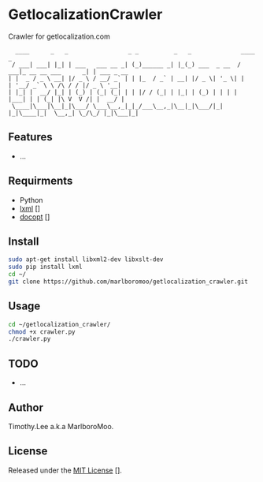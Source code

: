 # GetlocalizationCrawler
Crawler for getlocalization.com
```
  ____      _   _                 _ _          _   _              ____                    _
 / ___| ___| |_| | ___   ___ __ _| (_)______ _| |_(_) ___  _ __  / ___|_ __ __ ___      _| | ___ _ __
| |  _ / _ \ __| |/ _ \ / __/ _` | | |_  / _` | __| |/ _ \| '_ \| |   | '__/ _` \ \ /\ / / |/ _ \ '__|
| |_| |  __/ |_| | (_) | (_| (_| | | |/ / (_| | |_| | (_) | | | | |___| | | (_| |\ V  V /| |  __/ |
 \____|\___|\__|_|\___/ \___\__,_|_|_/___\__,_|\__|_|\___/|_| |_|\____|_|  \__,_| \_/\_/ |_|\___|_|
```
## Features
 - ...

## Requirments
 - Python
 - [lxml] []
 - [docopt] []

## Install
```sh
sudo apt-get install libxml2-dev libxslt-dev
sudo pip install lxml
cd ~/
git clone https://github.com/marlboromoo/getlocalization_crawler.git

```

## Usage
```sh
cd ~/getlocalization_crawler/
chmod +x crawler.py
./crawler.py
```

## TODO
 - ...

## Author
Timothy.Lee a.k.a MarlboroMoo.

## License
Released under the [MIT License] [].

  [lxml]: http://lxml.de "lxml"
  [MIT License]: http://opensource.org/licenses/MIT "MIT License"
  [docopt]: http://docopt.org/ "docopt"

